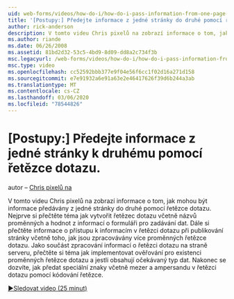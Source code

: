 ```yaml
---
uid: web-forms/videos/how-do-i/how-do-i-pass-information-from-one-page-to-another-using-a-query-string
title: '[Postupy:] Předejte informace z jedné stránky do druhé pomocí řetězce dotazu | Microsoft Docs'
author: rick-anderson
description: V tomto videu Chris pixelů na zobrazí informace o tom, jak mohou být informace předávány z jedné stránky do druhé pomocí řetězce dotazu. Nejprve si přečtěte téma jak vytvořit řetězec dotazu v...
ms.author: riande
ms.date: 06/26/2008
ms.assetid: 81bd2d32-53c5-4bd9-8d09-dd8a2c734f3b
msc.legacyurl: /web-forms/videos/how-do-i/how-do-i-pass-information-from-one-page-to-another-using-a-query-string
msc.type: video
ms.openlocfilehash: cc52592bbb377e9f04e56f6cc1f02d16a271d158
ms.sourcegitcommit: e7e91932a6e91a63e2e46417626f39d6b244a3ab
ms.translationtype: MT
ms.contentlocale: cs-CZ
ms.lasthandoff: 03/06/2020
ms.locfileid: "78544826"
---
```

# <a name="how-do-i-pass-information-from-one-page-to-another-using-a-query-string"></a>[Postupy:] Předejte informace z jedné stránky k druhému pomocí řetězce dotazu.

autor – [Chris pixelů na](https://twitter.com/chrispels)

V tomto videu Chris pixelů na zobrazí informace o tom, jak mohou být informace předávány z jedné stránky do druhé pomocí řetězce dotazu. Nejprve si přečtěte téma jak vytvořit řetězec dotazu včetně názvů proměnných a hodnot z informací o formuláři pro zadávání dat. Dále si přečtěte informace o přístupu k informacím v řetězci dotazu při publikování stránky včetně toho, jak jsou zpracovávány více proměnných řetězce dotazu. Jako součást zpracování informací o řetězci dotazu na straně serveru, přečtěte si téma jak implementovat ověřování pro existenci proměnných řetězce dotazu a jestli obsahují očekávaný typ dat. Nakonec se dozvíte, jak předat speciální znaky včetně mezer a ampersandu v řetězci dotazu pomocí kódování řetězce.

[&#9654;Sledovat video (25 minut)](https://channel9.msdn.com/Blogs/ASP-NET-Site-Videos/how-do-i-pass-information-from-one-page-to-another-using-a-query-string)
